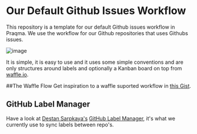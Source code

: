 # Our Default Github Issues Workflow

This repository is a template for our default Github issues workflow in Praqma.
We use the workflow for our Github repositories that uses Githubs issues.

![image](https://cloud.githubusercontent.com/assets/155492/12613259/c842ef10-c4f8-11e5-958a-02720f07cbb5.png)

It is simple, it is easy to use and it uses some simple conventions and are only structures around labels and optionally a Kanban board on top from [waffle.io](https://waffle.io).


##The Waffle Flow
Get inspiration to a waffle suported workflow in [this Gist](https://gist.github.com/lakruzz/77786b48f5dc0b3ef063).

## GitHub Label Manager
Have a look at [Destan Sarpkaya's](https://github.com/destan) [GitHub Label Manager](http://www.dorukdestan.com/github-label-manager/), it's what we currently use to sync labels between repo's.
